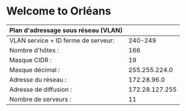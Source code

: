 # Welcome to Orléans 

| Plan d'adressage sous réseau (VLAN) | |
| ---------------------------------- | ------------- |
| VLAN service + ID ferme de serveur: | 240-249    |
| Nombre d'hôtes      :              | 166      |
| Masque CIDR      :                 | 19     |
| Masque décimal   :                 | 255.255.224.0     |
| Adresse du réseau  :               | 172.28.96.0     |
| Adresse de diffusion :              | 172.28.127.255     |
| Nombre de serveurs :| 11  |

